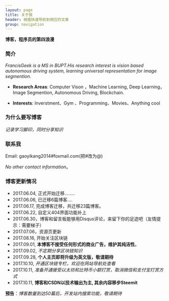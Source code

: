 ```yaml
---
layout: page
title: 关于我 
header: 根据快速导航到相应的文章
group: navigation
---
```


**博客，程序员的第四浪漫**

### 简介


  *FrancisGeek is a MS in BUPT.His research interest is vision based  autonomous driving system, learning universal representation for image segmention.*

- **Research Areas**: Computer Vison ，Machine Learning, Deep Learning，Image Segmention, Autonomous Driving, Blockchain.

- **Interests**: Inverstment、Gym 、Programming、Movies、Anything cool

### 为什么要写博客

*记录学习脚印，同时分享知识*

### 联系我

Email: gaoyikang2014#foxmail.com(把#改为@)

*No other contact information*。

### 博客更新情况

- 2017.06.04, 正式开始迁移........
- 2017.06.06, 已迁移6篇博客....
- 2017.06.17, 完成博客迁移，共迁移23篇博客。
- 2017.06.22, 自定义404界面功能补上
- 2017.06.30，博客和留言板能够用Disqus评论，来留下你的足迹吧（友情提示：需要梯子）
- 2017.07.06，资源页更新
- 2017.08.16, 开始关注区块链
- 2017.09.01, **本博客不接受任何形式的商业广告，维护其纯洁性**。
- 2017.09.02, *不定期分享区块链知识*
- 2017.09.28, **个人主页即将升级为英文版，敬请期待**
- 2017.10.10, *开通区块链专栏，欢迎在网站导航处查看*
- 2017.10.11, *准备开通接受以太坊和比特币小额打赏，取消微信和支付宝打赏方式*
- 2017.10.11, **博客和CSDN以技术输出为主, 其余内容移步Steemit**

**预告**：*博客数量到达50篇后，开发站内搜索功能，敬请期待*


